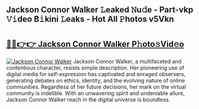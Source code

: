 ## Jackson Connor Walker 𝙻eaked 𝙽u𝚍e - Part-vkp 𝚅𝚒deo B𝚒kini 𝙻eaks - Hot All 𝙿hotos v5Vkn

# <h2><a href="http://ld3zoh.urlbe.top/?page=Jackson+Connor+Walker">🔗🔗👉👉 Jackson Connor Walker P𝚑oto𝚜Vid𝚎o</a></h2>

[![Jackson Connor Walker](https://i.imgur.com/eBuTRDB.gif)](http://ld3zoh.urlbe.top/?page=Jackson+Connor+Walker)
Jackson Connor Walker, a multifaceted and contentious character, resists simple description. Her pioneering use of digital media for self-expression has captivated and enraged observers, generating debates on ethics, identity, and the evolving nature of online communities. Regardless of her future decisions, her mark on the virtual community is indelible. With an unwavering spirit and undeniable allure, Jackson Connor Walker reach in the digital universe is boundless.
